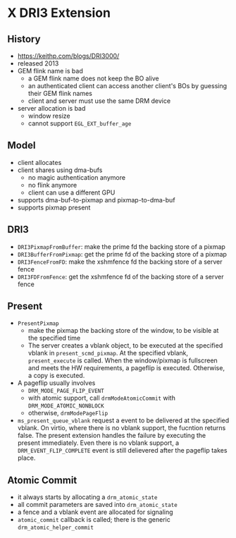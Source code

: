 X DRI3 Extension
================

## History

- <https://keithp.com/blogs/DRI3000/>
- released 2013
- GEM flink name is bad
  - a GEM flink name does not keep the BO alive
  - an authenticated client can access another client's BOs by guessing their
    GEM flink names
  - client and server must use the same DRM device
- server allocation is bad
  - window resize
  - cannot support `EGL_EXT_buffer_age`

## Model

- client allocates
- client shares using dma-bufs
  - no magic authentication anymore
  - no flink anymore
  - client can use a different GPU
- supports dma-buf-to-pixmap and pixmap-to-dma-buf
- supports pixmap present

## DRI3

- `DRI3PixmapFromBuffer`: make the prime fd the backing store of a pixmap
- `DRI3BufferFromPixmap`: get the prime fd of the backing store of a pixmap
- `DRI3FenceFromFD`: make the xshmfence fd the backing store of a server fence
- `DRI3FDFromFence`: get the xshmfence fd of the backing store of a server
                     fence

## Present

- `PresentPixmap`
  - make the pixmap the backing store of the window, to be visible at the
    specified time
  - The server creates a vblank object, to be executed at the specified
    vblank in `present_scmd_pixmap`. At the specified vblank,
    `present_execute` is called.  When the window/pixmap is fullscreen and
    meets the HW requirements, a pageflip is executed.  Otherwise, a copy is
    executed.
- A pageflip usually involves
  - `DRM_MODE_PAGE_FLIP_EVENT`
  - with atomic support, call `drmModeAtomicCommit` with `DRM_MODE_ATOMIC_NONBLOCK`
  - otherwise, `drmModePageFlip`
- `ms_present_queue_vblank` request a event to be delivered at the specified
  vblank.  On virtio, where there is no vblank support, the fucntion returns
  false.  The present extension handles the failure by executing the present
  immediately.  Even there is no vblank support, a `DRM_EVENT_FLIP_COMPLETE`
  event is still delievered after the pageflip takes place.

## Atomic Commit

- it always starts by allocating a `drm_atomic_state`
- all commit parameters are saved into `drm_atomic_state`
- a fence and a vblank event are allocated for signaling
- `atomic_commit` callback is called; there is the generic
  `drm_atomic_helper_commit`
